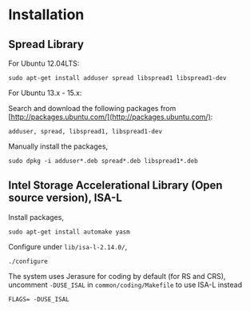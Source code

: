 
Installation
====

Spread Library
---
For Ubuntu 12.04LTS:

```
sudo apt-get install adduser spread libspread1 libspread1-dev
```
For Ubuntu 13.x - 15.x:

Search and download the following packages from [http://packages.ubuntu.com/](http://packages.ubuntu.com/):
```
adduser, spread, libspread1, libspread1-dev
```

Manually install the packages,

```
sudo dpkg -i adduser*.deb spread*.deb libspread1*.deb
```

Intel Storage Accelerational Library (Open source version), ISA-L
---

Install packages,

```
sudo apt-get install automake yasm 
```

Configure under `lib/isa-l-2.14.0/`,

```
./configure
```

The system uses Jerasure for coding by default (for RS and CRS), uncomment `-DUSE_ISAL` in `common/coding/Makefile` to use ISA-L instead
```
FLAGS= -DUSE_ISAL
``` 
